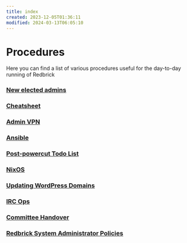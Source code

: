 ```yaml
---
title: index
created: 2023-12-05T01:36:11
modified: 2024-03-13T06:05:10
---
```


# Procedures

Here you can find a list of various procedures useful for the day-to-day running of Redbrick

### [New elected admins](new-admins.md)

### [Cheatsheet](cheatsheet.md)

### [Admin VPN](vpn.md)

### [Ansible](ansible.md)

### [Post-powercut Todo List](post-powercut.md)

### [NixOS](nixos.md)

### [Updating WordPress Domains](update-wp-domain.md)

### [IRC Ops](irc-ops.md)

### [Committee Handover](handover.md)

### [Redbrick System Administrator Policies](policies.md)
